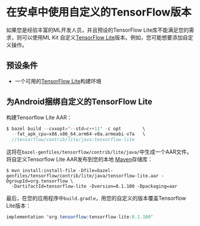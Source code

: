 # 在安卓中使用自定义的TensorFlow版本

如果您是经验丰富的ML开发人员，并且预设的TensorFlow Lite库不能满足您的需求，则可以使用ML Kit 自定义[TensorFlow Lite](https://www.tensorflow.org/mobile/tflite/)版本。例如，您可能想要添加自定义操作。 

## 预设条件

- 一个可用的[TensorFlow Lite](https://github.com/tensorflow/tensorflow/blob/master/tensorflow/contrib/lite/README.md#building-tensorflow-lite-and-the-demo-app-from-source)构建环境

## 为Android捆绑自定义的TensorFlow Lite

构建Tensorflow Lite AAR： 

```java
$ bazel build --cxxopt='--std=c++11' -c opt        \
  --fat_apk_cpu=x86,x86_64,arm64-v8a,armeabi-v7a   \
  //tensorflow/contrib/lite/java:tensorflow-lite
```

这将在`bazel-genfiles/tensorflow/contrib/lite/java/`中生成一个AAR文件。将自定义Tensorflow Lite AAR发布到您的本地 [Maven](https://maven.apache.org/download.cgi)存储库： 

```
$ mvn install:install-file -Dfile=bazel-genfiles/tensorflow/contrib/lite/java/tensorflow-lite.aar -DgroupId=org.tensorflow \
  -DartifactId=tensorflow-lite -Dversion=0.1.100 -Dpackaging=aar
```

最后，在您的应用程序中`build.gradle`，用您的自定义的版本覆盖Tensorflow Lite版本：

```java
implementation 'org.tensorflow:tensorflow-lite:0.1.100'
```